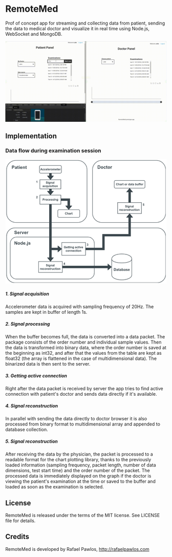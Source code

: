 # RemoteMed

Prof of concept app for streaming and collecting data from patient,
sending the data to medical doctor and visualize it in real time
using Node.js, WebSocket and MongoDB.



![In action](presentation/inaction.gif)



## Implementation

### Data flow during examination session

![Data flow](presentation/data_flow.png)

##### 1. Signal acquisition

Accelerometer data is acquired with sampling frequency of 20Hz. The samples are kept in buffer of length 1s. 

##### 2. Signal processing

When the buffer becomes full, the data is converted into a data packet. The package consists of the order number and individual sample values. Then the data is transformed into binary data, where the order number is saved at the beginning as int32, and after that the values from the table are kept as float32 (the array is flattened in the case of multidimensional data). The binarized data is then sent to the server.

##### 3. Getting active connection

Right after the data packet is received by server the app tries to find active connection with patient's doctor and sends data directly if it's available.

##### 4. Signal reconstruction

In parallel with sending the data directly to doctor browser it is also processed from binary format to multidimensional array and appended to database collection.

##### 5. Signal reconstruction

After receiving the data by the physician, the packet is processed to a readable format for the chart plotting library, thanks to the previously loaded information (sampling frequency, packet length, number of data dimensions, test start time) and the order number of the packet. The processed data is immediately displayed on the graph if the doctor is viewing the patient's examination at the time or saved to the buffer and loaded as soon as the examination is selected.



## License

RemoteMed is released under the terms of the MIT license. See LICENSE file for details.




## Credits

RemoteMed is developed by Rafael Pawlos, http://rafaelpawlos.com
